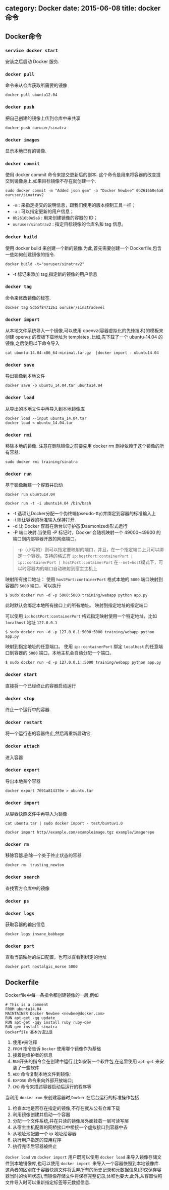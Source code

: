 category: Docker
date: 2015-06-08
title: docker命令
---
## Docker命令
### `service docker start`  
安装之后启动 Docker 服务.

### `docker pull` 
命令来从仓库获取所需要的镜像
```
docker pull ubuntu12.04
```

### `docker push` 
把自己创建的镜像上传到仓库中来共享
```
docker push ouruser/sinatra
```

### `docker images` 
显示本地已有的镜像.

### `docker commit` 
使用 docker commit 命令来提交更新后的副本. 这个命令是用来将容器的改变提交到镜像身上.如果目标镜像不存在就创建一个.
```
sudo docker commit -m "Added json gem" -a "Docker Newbee" 0b2616b0e5a8 ouruser/sinatrav2
```
* `-m` : 来指定提交的说明信息，跟我们使用的版本控制工具一样；
* `-a` : 可以指定更新的用户信息；
* `0b2616b0e5a8` : 用来创建镜像的容器的 ID；
* `ouruser/sinatrav2` : 指定目标镜像的仓库名和 tag 信息。


### `docker build` 
使用 docker build 来创建一个新的镜像.为此,首先需要创建一个 Dockerfile,包含一些如何创建镜像的指令.
```
docker build -t="ouruser/sinatrav2"
```
* -t 标记来添加 tag,指定新的镜像的用户信息

### `docker tag` 
命令来修改镜像的标签.
```
docker tag 5db5f8471261 ouruser/sinatradevel
```

### `docker import` 
从本地文件系统导入一个镜像,可以使用 openvz(容器虚拟化的先锋技术)的模板来创建 openvz 的模板下载地址为 templates .比如,先下载了一个 ubuntu-14.04 的镜像,之后使用以下命令导入
```
cat ubuntu-14.04-x86_64-minimal.tar.gz  |docker import - ubuntu14.04
```

### `docker save` 
导出镜像到本地文件
```
docker save -o ubuntu_14.04.tar ubuntu14.04
```

### `docker load` 
从导出的本地文件中再导入到本地镜像库 
```
docker load --input ubuntu_14.04.tar
docker load < ubuntu_14.04.tar
```

### `docker rmi` 
移除本地的镜像. 注意在删除镜像之前要先用 docker rm 删掉依赖于这个镜像的所有容器.
```
sudo docker rmi training/sinatra
```

### `docker run`  
基于镜像新建一个容器并启动
```
docker run ubuntu14.04

docker run -t -i ubuntu14.04 /bin/bash
```
* -t 选项让Docker分配一个伪终端(pseudo-tty)并绑定到容器的标准输入上
* -i 则让容器的标准输入保持打开.
* -d 让 Docker 容器在后台以守护态(Daemonized)形式运行
* -P 端口映射.当使用 -P 标记时，Docker 会随机映射一个 49000~49900 的端口到内部容器开放的网络端口。

> -p（小写的）则可以指定要映射的端口，并且，在一个指定端口上只可以绑定一个容器。支持的格式有 `ip:hostPort:containerPort | ip::containerPort | hostPort:containerPort`   在`--net=host`模式下，可以时容器内的端口自动映射到宿主主机上


映射所有接口地址： 使用 `hostPort:containerPort` 格式本地的 `5000` 端口映射到容器的 `5000` 端口，可以执行
```
$ sudo docker run -d -p 5000:5000 training/webapp python app.py
```

此时默认会绑定本地所有接口上的所有地址。 映射到指定地址的指定端口

可以使用 `ip:hostPort:containerPort` 格式指定映射使用一个特定地址，比如 `localhost` 地址 `127.0.0.1`
```
$ sudo docker run -d -p 127.0.0.1:5000:5000 training/webapp python app.py
```

映射到指定地址的任意端口。 使用 `ip::containerPort` 绑定 `localhost` 的任意端口到容器的 `5000` 端口，本地主机会自动分配一个端口。
```
$ sudo docker run -d -p 127.0.0.1::5000 training/webapp python app.py
```

### `docker start` 
直接将一个已经终止的容器启动运行

### `docker stop` 
终止一个运行中的容器.

### `docker restart` 
将一个运行态的容器终止,然后再重新启动它.

### `docker attach` 
进入容器

### `docker export ` 
导出本地某个容器
```
docker export 7691a814370e > ubuntu.tar
```

### `docker import` 
从容器快照文件中再导入为镜像
```
cat ubuntu.tar | sudo docker import - test/buntuv1.0

docker import http//example.com/exampleimage.tgz example/imagerepo
```

### `docker rm` 
移除容器.删除一个处于终止状态的容器
```
docker rm  trusting_newton
```

### `docker search` 
查找官方仓库中的镜像

### `docker ps` 

### `docker logs` 
获取容器的输出信息
```
docker logs insane_babbage
```

### `docker port`
查看当前映射的端口配置，也可以查看到绑定的地址
```
docker port nostalgic_morse 5000
```


## Dockerfile 

Dockerfile中每一条指令都创建镜像的一层,例如
```
# This is a comment
FROM ubuntu14.04
MAINTAINER Docker Newbee <newbee@docker.com>
RUN apt-get -qq update
RUN apt-get -qqy install ruby ruby-dev
RUN gem install sinatra
Dockerfile 基本的语法是
```
1. 使用`#`来注释
2. `FROM` 指令告诉 `Docker` 使用哪个镜像作为基础
3. 接着是维护者的信息
4. `RUN`开头的指令会在创建中运行,比如安装一个软件包,在这里使用 `apt-get` 来安装了一些软件
5. `ADD` 命令复制本地文件到镜像;
6. `EXPOSE` 命令来向外部开放端口;
7. `CMD` 命令来描述容器启动后运行的程序等


当利用 `docker run` 来创建容器时,`Docker` 在后台运行的标准操作包括
1. 检查本地是否存在指定的镜像,不存在就从公有仓库下载
2. 利用镜像创建并启动一个容器
3. 分配一个文件系统,并在只读的镜像层外面挂载一层可读写层
4. 从宿主主机配置的网桥接口中桥接一个虚拟接口到容器中去
5. 从地址池配置一个 ip 地址给容器
6. 执行用户指定的应用程序
7. 执行完毕后容器被终止


`docker load` vs `docker import` 用户既可以使用 `docker load` 来导入镜像存储文件到本地镜像库,也可以使用 `docker import `来导入一个容器快照到本地镜像库.这两者的区别在于容器快照文件将丢弃所有的历史记录和元数据信息(即仅保存容器当时的快照状态),而镜像存储文件将保存完整记录,体积也要大.此外,从容器快照文件导入时可以重新指定标签等元数据信息.

